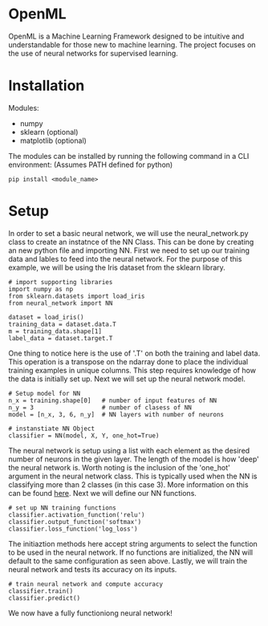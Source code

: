 # OpenML

OpenML is a Machine Learning Framework designed to be intuitive and understandable for those new to machine learning. The project focuses on the use of neural networks for supervised learning. 

# Installation

Modules:
* numpy
* sklearn (optional)
* matplotlib (optional)

The modules can be installed by running the following command in a CLI environment: (Assumes PATH defined for python)

``` 
pip install <module_name> 
```
# Setup

In order to set a basic neural network, we will use the neural_network.py class to create an instatnce of the NN Class.
This can be done by creating an new python file and importing NN. First we need to set up our training data and lables to feed into the neural network. For the purpose of this example, we will be using the Iris dataset from the sklearn library.

```
# import supporting libraries
import numpy as np
from sklearn.datasets import load_iris
from neural_network import NN 

dataset = load_iris()
training_data = dataset.data.T
m = training_data.shape[1]
label_data = dataset.target.T
```
One thing to notice here is the use of '.T' on both the training and label data. This operation is a transpose on the ndarray done to place the individual training examples in unique columns. This step requires knowledge of how the data is initially set up. Next we will set up the neural network model.

```
# Setup model for NN
n_x = training.shape[0]   # number of input features of NN
n_y = 3                   # number of clasess of NN
model = [n_x, 3, 6, n_y]  # NN layers with number of neurons 

# instanstiate NN Object
classifier = NN(model, X, Y, one_hot=True)

```
The neural network is setup using a list with each element as the desired number of neurons in the given layer. The length of the model is how 'deep' the neural network is. Worth noting is the inclusion of the 'one_hot' argument in the neural network class. This is typically used when the NN is classifying more than 2 classes (in this case 3). More information on this can be found [here](https://hackernoon.com/what-is-one-hot-encoding-why-and-when-do-you-have-to-use-it-e3c6186d008f). 
Next we will define our NN functions.

```
# set up NN training functions
classifier.activation_function('relu')
classifier.output_function('softmax')
classifier.loss_function('log_loss')
```
The initiaztion methods here accept string arguments to select the function to be used in the neural network. If no functions are initialized, the NN will default to the same configuration as seen above. Lastly, we will train the neural network and tests its accuracy on its inputs.

```
# train neural network and compute accuracy
classifier.train()
classifier.predict()
```

We now have a fully functioniong neural network! 





